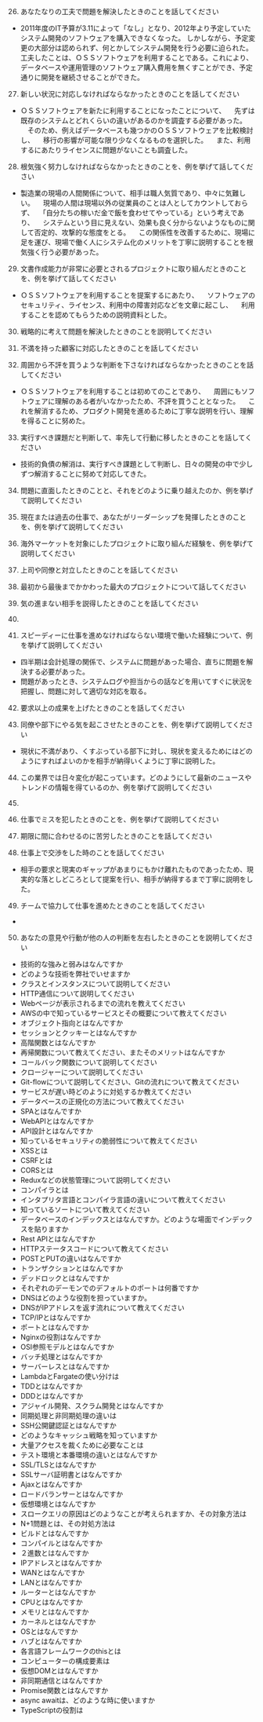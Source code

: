 26. あなたなりの工夫で問題を解決したときのことを話してください
* 2011年度のIT予算が3.11によって「なし」となり、2012年より予定していたシステム開発のソフトウェアを購入できなくなった。
  しかしながら、予定変更の大部分は認められず、何とかしてシステム開発を行う必要に迫られた。
  工夫したことは、ＯＳＳソフトウェアを利用することである。これにより、データベースや運用管理のソフトウェア購入費用を無くすことができ、予定通りに開発を継続させることができた。

27. 新しい状況に対応しなければならなかったときのことを話してください
* ＯＳＳソフトウェアを新たに利用することになったことについて、
　先ずは既存のシステムとどれくらいの違いがあるのかを調査する必要があった。
　そのため、例えばデータベースも幾つかのＯＳＳソフトウェアを比較検討し、
　移行の影響が可能な限り少なくなるものを選択した。
　また、利用するにあたりライセンスに問題がないことも調査した。

28. 根気強く努力しなければならなかったときのことを、例を挙げて話してください
* 製造業の現場の人間関係について、相手は職人気質であり、中々に気難しい。
　現場の人間は現場以外の従業員のことは人としてカウントしておらず、
　「自分たちの稼いだ金で飯を食わせてやっている」という考えであり、
　システムという目に見えない、効果も良く分からないようなものに関して否定的、攻撃的な態度をとる。
　この関係性を改善するために、現場に足を運び、現場で働く人にシステム化のメリットを丁寧に説明することを根気強く行う必要があった。

29. 文書作成能力が非常に必要とされるプロジェクトに取り組んだときのことを、例を挙げて話してください
* ＯＳＳソフトウェアを利用することを提案するにあたり、
　ソフトウェアのセキュリティ、ライセンス、利用中の障害対応などを文章に起こし、
　利用することを認めてもらうための説明資料とした。
 
30. 戦略的に考えて問題を解決したときのことを説明してください

31. 不満を持った顧客に対応したときのことを話してください
 
32. 周囲から不評を買うような判断を下さなければならなかったときのことを話してください
* ＯＳＳソフトウェアを利用することは初めてのことであり、
　周囲にもソフトウェアに理解のある者がいなかったため、不評を買うこととなった。
　これを解消するため、プロダクト開発を進めるために丁寧な説明を行い、理解を得ることに努めた。

33. 実行すべき課題だと判断して、率先して行動に移したときのことを話してください
* 技術的負債の解消は、実行すべき課題として判断し、日々の開発の中で少しずつ解消することに努めて対応してきた。

34. 問題に直面したときのことと、それをどのように乗り越えたのか、例を挙げて説明してください

35. 現在または過去の仕事で、あなたがリーダーシップを発揮したときのことを、例を挙げて説明してください

36. 海外マーケットを対象にしたプロジェクトに取り組んだ経験を、例を挙げて説明してください

37. 上司や同僚と対立したときのことを話してください

38. 最初から最後までかかわった最大のプロジェクトについて話してください

39. 気の進まない相手を説得したときのことを話してください

40. 

41. スピーディーに仕事を進めなければならない環境で働いた経験について、例を挙げて説明してください
* 四半期は会計処理の関係で、システムに問題があった場合、直ちに問題を解決する必要があった。
* 問題があったとき、システムログや担当からの話などを用いてすぐに状況を把握し、問題に対して適切な対応を取る。

42. 要求以上の成果を上げたときのことを話してください

43. 同僚や部下にやる気を起こさせたときのことを、例を挙げて説明してください
* 現状に不満があり、くすぶっている部下に対し、現状を変えるためにはどのようにすればよいのかを相手が納得いくように丁寧に説明した。

44. この業界では日々変化が起こっています。どのようにして最新のニュースやトレンドの情報を得ているのか、例を挙げて説明してください

45. 

46. 仕事でミスを犯したときのことを、例を挙げて説明してください

47. 期限に間に合わせるのに苦労したときのことを話してください

48. 仕事上で交渉をした時のことを話してください
* 相手の要求と現実のギャップがあまりにもかけ離れたものであったため、現実的な落としどころとして提案を行い、相手が納得するまで丁寧に説明をした。

49. チームで協力して仕事を進めたときのことを話してください
* 

50. あなたの意見や行動が他の人の判断を左右したときのことを説明してください

* 技術的な強みと弱みはなんですか
* どのような技術を弊社でいせますか
* クラスとインスタンスについて説明してください
* HTTP通信について説明してください
* Webページが表示されるまでの流れを教えてください
* AWSの中で知っているサービスとその概要について教えてください
* オブジェクト指向とはなんですか
* セッションとクッキーとはなんですか
* 高階関数とはなんですか
* 再帰関数について教えてください、またそのメリットはなんですか
* コールバック関数について説明してください
* クロージャーについて説明してください
* Git-flowについて説明してください、Gitの流れについて教えてください
* サービスが遅い時どのように対処するか教えてください
* データベースの正規化の方法について教えてください
* SPAとはなんですか
* WebAPIとはなんですか
* API設計とはなんですか
* 知っているセキュリティの脆弱性について教えてください
* XSSとは
* CSRFとは
* CORSとは
* Reduxなどの状態管理について説明してください
* コンパイラとは
* インタプリタ言語とコンパイラ言語の違いについて教えてください
* 知っているソートについて教えてください
* データベースのインデックスとはなんですか。どのような場面でインデックスを貼りますか
* Rest APIとはなんですか
* HTTPステータスコードについて教えてください
* POSTとPUTの違いはなんですか
* トランザクションとはなんですか
* デッドロックとはなんですか
* それぞれのデーモンでのデフォルトのポートは何番ですか
* DNSはどのような役割を担っていますか。
* DNSがIPアドレスを返す流れについて教えてください
* TCP/IPとはなんですか
* ポートとはなんですか
* Nginxの役割はなんですか
* OSI参照モデルとはなんですか　
* バッチ処理とはなんですか
* サーバーレスとはなんですか
* LambdaとFargateの使い分けは
* TDDとはなんですか
* DDDとはなんですか
* アジャイル開発、スクラム開発とはなんですか
* 同期処理と非同期処理の違いは
* SSH公開鍵認証とはなんですか
* どのようなキャッシュ戦略を知っていますか
* 大量アクセスを裁くために必要なことは
* テスト環境と本番環境の違いとはなんですか
* SSL/TLSとはなんですか
* SSLサーバ証明書とはなんですか
* Ajaxとはなんですか
* ロードバランサーとはなんですか
* 仮想環境とはなんですか
* スロークエリの原因はどのようなことが考えられますか、その対象方法は
* N+1問題とは、その対処方法は
* ビルドとはなんですか
* コンパイルとはなんですか
* ２進数とはなんですか
* IPアドレスとはなんですか
* WANとはなんですか
* LANとはなんですか
* ルーターとはなんですか
* CPUとはなんですか
* メモリとはなんですか
* カーネルとはなんですか
* OSとはなんですか
* ハブとはなんですか
* 各言語フレームワークのthisとは
* コンピューターの構成要素は
* 仮想DOMとはなんですか
* 非同期通信とはなんですか
* Promise関数とはなんですか
* async awaitは、どのような時に使いますか
* TypeScriptの役割は
